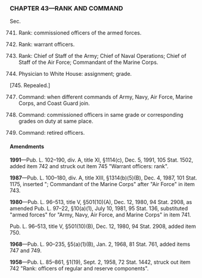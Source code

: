 ### **CHAPTER 43—RANK AND COMMAND** ###

Sec.

741. Rank: commissioned officers of the armed forces.

742. Rank: warrant officers.

743. Rank: Chief of Staff of the Army; Chief of Naval Operations; Chief of Staff of the Air Force; Commandant of the Marine Corps.

744. Physician to White House: assignment; grade.

[745. Repealed.]

747. Command: when different commands of Army, Navy, Air Force, Marine Corps, and Coast Guard join.

749. Command: commissioned officers in same grade or corresponding grades on duty at same place.

750. Command: retired officers.

#### Amendments ####

**1991**—Pub. L. 102–190, div. A, title XI, §1114(c), Dec. 5, 1991, 105 Stat. 1502, added item 742 and struck out item 745 "Warrant officers: rank".

**1987**—Pub. L. 100–180, div. A, title XIII, §1314(b)(5)(B), Dec. 4, 1987, 101 Stat. 1175, inserted "; Commandant of the Marine Corps" after "Air Force" in item 743.

**1980**—Pub. L. 96–513, title V, §501(10)(A), Dec. 12, 1980, 94 Stat. 2908, as amended Pub. L. 97–22, §10(a)(1), July 10, 1981, 95 Stat. 136, substituted "armed forces" for "Army, Navy, Air Force, and Marine Corps" in item 741.

Pub. L. 96–513, title V, §501(10)(B), Dec. 12, 1980, 94 Stat. 2908, added item 750.

**1968**—Pub. L. 90–235, §5(a)(1)(B), Jan. 2, 1968, 81 Stat. 761, added items 747 and 749.

**1958**—Pub. L. 85–861, §1(19), Sept. 2, 1958, 72 Stat. 1442, struck out item 742 "Rank: officers of regular and reserve components".